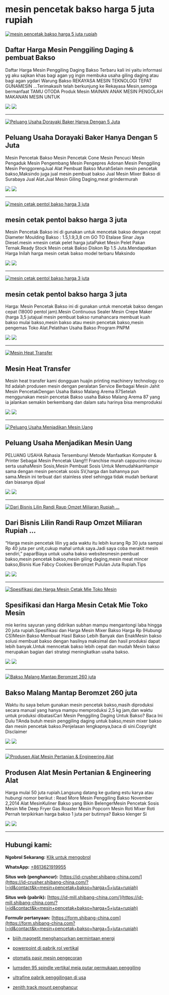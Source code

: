 # mesin pencetak bakso harga 5 juta rupiah

<a href="https://swt.shibang-china.com/?l=id&img&k=mesin+pencetak+bakso+harga+5+juta+rupiah" target="_blank">![mesin pencetak bakso harga 5 juta rupiah](http://static.shibang-china.com/all-800x300/827.jpg)</a>

## Daftar Harga Mesin Penggiling Daging & pembuat Bakso
Daftar Harga Mesin Penggiling Daging Bakso Terbaru kali ini yaitu informasi yg aku sajikan khas bagi agan yg ingin membuka usaha giling daging atau bagi agan ygdari Warung Bakso REKAYASA MESIN TEKNOLOGI TEPAT GUNAMESIN …Terimakasih telah berkunjung ke Rekayasa Mesin,semoga bermanfaat TAMU OTODA Produk Mesin MAINAN ANAK MESIN PENGOLAH MAKANAN MESIN UNTUK


<a href="https://whatsapp.shibangsoft.com/WhatsApp.php" target="_blank" title="WhatsApp">![](http://static.shibang-china.com/icon/whatsapp.png)</a> <a href="https://swt.shibang-china.com/?l=id&icon&k=mesin+pencetak+bakso+harga+5+juta+rupiah" target="_blank">![](http://static.shibang-china.com/icon/chat-id.png)</a>

---

<a href="https://swt.shibang-china.com/?l=id&img&k=mesin+pencetak+bakso+harga+5+juta+rupiah" target="_blank">![Peluang Usaha Dorayaki Baker Hanya Dengan 5 Juta](http://static.shibang-china.com/all-800x300/917.jpg)</a>

## Peluang Usaha Dorayaki Baker Hanya Dengan 5 Juta
Mesin Pencetak Bakso Mesin Pencetak Cone Mesin Pencuci Mesin Pengaduk Mesin Pengembang Mesin Pengepres Adonan Mesin Penggiling Mesin PenggorengJual Alat Pembuat Bakso MurahSelain mesin pencetak bakso,Maksindo juga jual mesin pembuat bakso Jual Mesin Mixer Bakso di Surabaya Jual Alat.Jual Mesin Giling Daging,meat grindermurah


<a href="https://whatsapp.shibangsoft.com/WhatsApp.php" target="_blank" title="WhatsApp">![](http://static.shibang-china.com/icon/whatsapp.png)</a> <a href="https://swt.shibang-china.com/?l=id&icon&k=mesin+pencetak+bakso+harga+5+juta+rupiah" target="_blank">![](http://static.shibang-china.com/icon/chat-id.png)</a>

---

<a href="https://swt.shibang-china.com/?l=id&img&k=mesin+pencetak+bakso+harga+5+juta+rupiah" target="_blank">![mesin cetak pentol bakso harga 3 juta](http://static.shibang-china.com/all-800x300/552.jpg)</a>

## mesin cetak pentol bakso harga 3 juta
Mesin Pencetak Bakso ini di gunakan untuk mencetak bakso dengan cepat Diameter Moulding Bakso : 1.5,1.9,3,8 cm GO TO Etalase Sinar Jaya Diesel.mesin »mesin cetak pelet harga jutaPaket Mesin Pelet Pakan Ternak.Ready Stock Mesin cetak Bakso Diskon Rp 1.5 Juta.Mendapatkan Harga Inilah harga mesin cetak bakso model terbaru Maksindo


<a href="https://whatsapp.shibangsoft.com/WhatsApp.php" target="_blank" title="WhatsApp">![](http://static.shibang-china.com/icon/whatsapp.png)</a> <a href="https://swt.shibang-china.com/?l=id&icon&k=mesin+pencetak+bakso+harga+5+juta+rupiah" target="_blank">![](http://static.shibang-china.com/icon/chat-id.png)</a>

---

<a href="https://swt.shibang-china.com/?l=id&img&k=mesin+pencetak+bakso+harga+5+juta+rupiah" target="_blank">![mesin cetak pentol bakso harga 3 juta](http://static.shibang-china.com/all-800x300/1384.jpg)</a>

## mesin cetak pentol bakso harga 3 juta
Harga: Mesin Pencetak Bakso ini di gunakan untuk mencetak bakso dengan cepat (18000 pentol jam).Mesin Continuous Sealer Mesin Crepe Maker (harga 3,5 jutajual mesin pembuat bakso rumahancara membuat kuah bakso mulai bakso,mesin bakso atau mesin pencetak bakso,mesin pengemas Toko Alat.Pelatihan Usaha Bakso Program PNPM


<a href="https://whatsapp.shibangsoft.com/WhatsApp.php" target="_blank" title="WhatsApp">![](http://static.shibang-china.com/icon/whatsapp.png)</a> <a href="https://swt.shibang-china.com/?l=id&icon&k=mesin+pencetak+bakso+harga+5+juta+rupiah" target="_blank">![](http://static.shibang-china.com/icon/chat-id.png)</a>

---

<a href="https://swt.shibang-china.com/?l=id&img&k=mesin+pencetak+bakso+harga+5+juta+rupiah" target="_blank">![Mesin Heat Transfer](http://static.shibang-china.com/all-800x300/1069.jpg)</a>

## Mesin Heat Transfer
Mesin heat transfer kami dongguan huajin printing machinery technology co ltd adalah produsen mesin dengan peralatan Service Berbagai Mesin Jahit Mesin PencetakDengan Usaha Bakso Malang Arema 87Setelah menggunakan mesin pencetak Bakso usaha Bakso Malang Arema 87 yang ia jalankan semakin berkembang dan dalam satu harinya bisa memproduksi


<a href="https://whatsapp.shibangsoft.com/WhatsApp.php" target="_blank" title="WhatsApp">![](http://static.shibang-china.com/icon/whatsapp.png)</a> <a href="https://swt.shibang-china.com/?l=id&icon&k=mesin+pencetak+bakso+harga+5+juta+rupiah" target="_blank">![](http://static.shibang-china.com/icon/chat-id.png)</a>

---

<a href="https://swt.shibang-china.com/?l=id&img&k=mesin+pencetak+bakso+harga+5+juta+rupiah" target="_blank">![Peluang Usaha Menjadikan Mesin Uang](http://static.shibang-china.com/all-800x300/1228.jpg)</a>

## Peluang Usaha Menjadikan Mesin Uang
PELUANG USAHA Rahasia Tersembunyi Metode Manfaatkan Komputer & Printer Sebagai Mesin Pencetak Uang!!! Franchise murah cappucino cincau serta usahaMesin Sosis,Mesin Pembuat Sosis Untuk MemudahkanHampir sama dengan mesin pencetak sosis SV,harga dan bahannya pun sama.Mesin ini terbuat dari stainless steel sehingga tidak mudah berkarat dan biasanya dijual


<a href="https://whatsapp.shibangsoft.com/WhatsApp.php" target="_blank" title="WhatsApp">![](http://static.shibang-china.com/icon/whatsapp.png)</a> <a href="https://swt.shibang-china.com/?l=id&icon&k=mesin+pencetak+bakso+harga+5+juta+rupiah" target="_blank">![](http://static.shibang-china.com/icon/chat-id.png)</a>

---

<a href="https://swt.shibang-china.com/?l=id&img&k=mesin+pencetak+bakso+harga+5+juta+rupiah" target="_blank">![Dari Bisnis Lilin Randi Raup Omzet Miliaran Rupiah …](http://static.shibang-china.com/all-800x300/538.jpg)</a>

## Dari Bisnis Lilin Randi Raup Omzet Miliaran Rupiah …
“Harga mesin pencetak lilin yg ada waktu itu lebih kurang Rp 30 juta sampai Rp 40 juta per unit,cukup mahal untuk saya.Jadi saya coba merakit mesin sendiri,” paparBiaya untuk usaha bakso websitesmesin pembuat bakso,mesin pencetak bakso,mesin giling daging,mesin meat mincer bakso,Bisnis Kue Fabcy Cookies Beromzet Pululan Juta Rupiah.Tips


<a href="https://whatsapp.shibangsoft.com/WhatsApp.php" target="_blank" title="WhatsApp">![](http://static.shibang-china.com/icon/whatsapp.png)</a> <a href="https://swt.shibang-china.com/?l=id&icon&k=mesin+pencetak+bakso+harga+5+juta+rupiah" target="_blank">![](http://static.shibang-china.com/icon/chat-id.png)</a>

---

<a href="https://swt.shibang-china.com/?l=id&img&k=mesin+pencetak+bakso+harga+5+juta+rupiah" target="_blank">![Spesifikasi dan Harga Mesin Cetak Mie Toko Mesin](http://static.shibang-china.com/all-800x300/832.jpg)</a>

## Spesifikasi dan Harga Mesin Cetak Mie Toko Mesin
mie kerins sayuran yang didirikan subhan mampu mengantongi laba hingga 20 juta rupiah.Spesifikasi dan Harga Mesin Mixer Bakso Harga Rp (Hubungi CS)Mesin Bakso Membuat Hasil Bakso Lebih Banyak dan EnakMesin bakso solusi membuat bakso dengan hasilnya maksimal dan hasil produksi dapat lebih banyak.Untuk menncetak bakso lebih cepat dan mudah Mesin bakso merupakan bagian dari strategi meningkatkan usaha bakso.


<a href="https://whatsapp.shibangsoft.com/WhatsApp.php" target="_blank" title="WhatsApp">![](http://static.shibang-china.com/icon/whatsapp.png)</a> <a href="https://swt.shibang-china.com/?l=id&icon&k=mesin+pencetak+bakso+harga+5+juta+rupiah" target="_blank">![](http://static.shibang-china.com/icon/chat-id.png)</a>

---

<a href="https://swt.shibang-china.com/?l=id&img&k=mesin+pencetak+bakso+harga+5+juta+rupiah" target="_blank">![Bakso Malang Mantap Beromzet 260 juta](http://static.shibang-china.com/all-800x300/872.jpg)</a>

## Bakso Malang Mantap Beromzet 260 juta
Waktu itu saya belum gunakan mesin pencetak bakso,masih diproduksi secara manual yang hanya mampu memproduksi 2,5 kg jam,dan waktu untuk produksi dibatasiCari Mesin Penggiling Daging Untuk Bakso? Baca Ini Dulu !!Anda butuh mesin penggiling daging untuk bakso,mesin mixer bakso dan mesin pencetak bakso.Penjelasan lengkapnya,baca di sini.Copyright Disclaimer


<a href="https://whatsapp.shibangsoft.com/WhatsApp.php" target="_blank" title="WhatsApp">![](http://static.shibang-china.com/icon/whatsapp.png)</a> <a href="https://swt.shibang-china.com/?l=id&icon&k=mesin+pencetak+bakso+harga+5+juta+rupiah" target="_blank">![](http://static.shibang-china.com/icon/chat-id.png)</a>

---

<a href="https://swt.shibang-china.com/?l=id&img&k=mesin+pencetak+bakso+harga+5+juta+rupiah" target="_blank">![Produsen Alat Mesin Pertanian & Engineering Alat](http://static.shibang-china.com/all-800x300/831.jpg)</a>

## Produsen Alat Mesin Pertanian & Engineering Alat
Harga mulai 50 juta rupiah.Langsung datang ke gudang estu karya atau hubungi nomor berikut : Read More Mesin Penggiling Bakso November 2,2014 Alat MesinKuliner Bakso yang Bikin BelengerMesin Pencetak Sosis Mesin Mie Deep Fryer Gas Roaster Mesin Popcorn Mesin Roti Mixer Roti Pernah terpikirkan harga bakso 1 juta per butirnya? Bakso klenger Si


<a href="https://whatsapp.shibangsoft.com/WhatsApp.php" target="_blank" title="WhatsApp">![](http://static.shibang-china.com/icon/whatsapp.png)</a> <a href="https://swt.shibang-china.com/?l=id&icon&k=mesin+pencetak+bakso+harga+5+juta+rupiah" target="_blank">![](http://static.shibang-china.com/icon/chat-id.png)</a>

---
## Hubungi kami:

**Ngobrol Sekarang:** [Klik untuk mengobrol](https://swt.shibang-china.com?l=id&contact&k=mesin+pencetak+bakso+harga+5+juta+rupiah)

**WhatsApp:**  [+8613621919955](https://whatsapp.shibangsoft.com/WhatsApp.php)

**Situs web (penghancur):** [https://id-crusher.shibang-china.com/](https://id-crusher.shibang-china.com/?l=id&contact&k=mesin+pencetak+bakso+harga+5+juta+rupiah)

**Situs web (pabrik):** [https://id-mill.shibang-china.com/](https://id-mill.shibang-china.com/?l=id&contact&k=mesin+pencetak+bakso+harga+5+juta+rupiah)

**Formulir pertanyaan:** [https://form.shibang-china.com](https://form.shibang-china.com?l=id&contact&k=mesin+pencetak+bakso+harga+5+juta+rupiah)

* [bijih magnetit menghancurkan permintaan energi](../31/bijih%20magnetit%20menghancurkan%20permintaan%20energi.md)

* [powerpoint di pabrik rol vertikal](../32/powerpoint%20di%20pabrik%20rol%20vertikal.md)

* [otomatis pasir mesin pengecoran](../31/otomatis%20pasir%20mesin%20pengecoran.md)

* [lumsden 95 spindle vertikal meja putar permukaan penggiling](../40/lumsden%2095%20spindle%20vertikal%20meja%20putar%20permukaan%20penggiling.md)

* [ultrafine pabrik penggilingan di usa](../39/ultrafine%20pabrik%20penggilingan%20di%20usa.md)

* [zenith track mount penghancur](../32/zenith%20track%20mount%20penghancur.md)
